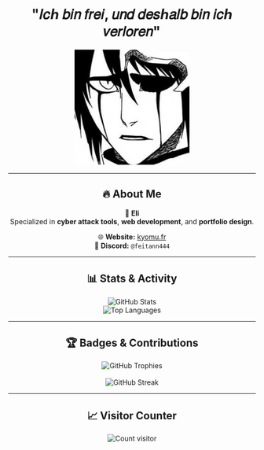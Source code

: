 <h1 align="center">"𝐼𝑐ℎ 𝑏𝑖𝑛 𝑓𝑟𝑒𝑖, 𝑢𝑛𝑑 𝑑𝑒𝑠ℎ𝑎𝑙𝑏 𝑏𝑖𝑛 𝑖𝑐ℎ 𝑣𝑒𝑟𝑙𝑜𝑟𝑒𝑛"</h1>

<p align="center">
  <img src="https://raw.githubusercontent.com/Neyth444/Neyth444/main/assets/Shiffer.webp" alt="Banner">
</p>

---

<h2 align="center">🔥 About Me</h2>

<p align="center">
  👤 <strong>Eli</strong>  
  <br>Specialized in <strong>cyber attack tools</strong>, <strong>web development</strong>, and <strong>portfolio design</strong>.  
</p>

<p align="center">
  🌐 <strong>Website:</strong> <a href="https://kyomu.fr">kyomu.fr</a>  
  <br>💬 <strong>Discord:</strong> <code>@feitann444</code>  
</p>

---

<h2 align="center">📊 Stats & Activity</h2>

<p align="center">
  <img src="https://github-readme-stats.vercel.app/api?username=Neyth444&show_icons=true&theme=tokyonight" alt="GitHub Stats">
  <br>
  <img src="https://github-readme-stats.vercel.app/api/top-langs/?username=Neyth444&layout=compact&theme=tokyonight" alt="Top Languages">
</p>

---

<h2 align="center">🏆 Badges & Contributions</h2>

<p align="center">
  <img src="https://github-profile-trophy.vercel.app/?username=Neyth444&theme=dracula" alt="GitHub Trophies">
  <br><br>
  <img src="https://github-readme-streak-stats.herokuapp.com/?user=Neyth444&theme=tokyonight" alt="GitHub Streak">
</p>

---

<h2 align="center">📈 Visitor Counter</h2>

<p align="center">
  <img src="https://profile-counter.glitch.me/Neyth444/count.svg" alt="Count visitor">
</p>
